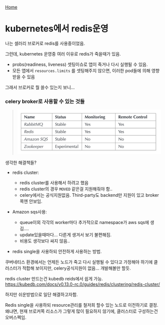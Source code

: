 [Home](/README.md)

# kubernetes에서 redis운영



나는 셀러리 브로커로 redis를 사용중이었음.



그런데, kubernetes 운영중 여러 이유로 redis가 죽을때가 있음.

* probs(readiness, liveness) 셋팅이슈로 앱이 죽거나 다시 실행될 수 있음.
* 모든 앱에서 `resources.limits` 를 셋팅해주지 않으면, 이러한 pod들에 의해 영향 받을 수 있음



그래서 브로커로 뭘 쓸수 있는지 보니...

### celery broker로 사용할 수 있는 것들

> ![](img/celery-broker.png)



생각한 해결책들?

* redis cluster:	

  * redis cluster를 사용해서 하려고 했음
  * redis cluster의 경우 `MOVED` 같은걸 지원해줘야 함..
  * celery에서는 공식지원없음. Third-party도 backend만 지원이 있고 broker쪽엔 안보임.
* Amazon sqs사용:

  * queue이외 각각의 worker마다 추가적으로 namespace가 aws sqs에 생김....
  * update있을때마다... 다른게 생겨서 보기 불편해짐.
  * 비용도 생각보다 싸지 않음.. 
* redis single을 사용하되 안전하게 사용하는 방법.



쿠버네티스 환경에서는 언제든 노드가 죽고 다시 실행될 수 있다고 가정해야 하기에 클러스터가 적합해 보이지만, celery공식지원이 없음... 개발해볼만 할듯.

redis cluster 만드는건 kubedb reids에서 쉽게 가능. https://kubedb.com/docs/v0.13.0-rc.0/guides/redis/clustering/redis-cluster/



하지만 쉬운방법으로 일단 해결하고자함.

Redis single을 사용하되 resource관리를 철저희 할수 있는 노드로 이전하기로 결정. 왜냐면, 현재 브로커쪽 리소스가 그렇게 많이 필요하지 않기에, 클러스터로 구성하는건 오버스펙임.




